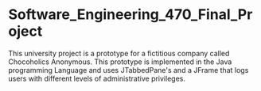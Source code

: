 Software_Engineering_470_Final_Project
======================================
This university project is a prototype for a fictitious company called Chocoholics Anonymous.
This prototype is implemented in the Java programming Language and uses JTabbedPane's and a JFrame that logs
users with different levels of administrative privileges.
